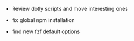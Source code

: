 - Review dotly scripts and move interesting ones

- fix global npm installation

- find new fzf default options
